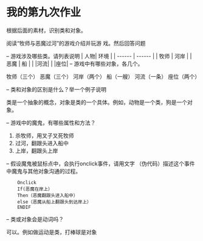 # 我的第九次作业

 根据后面的素材，识别类和对象。
 
  阅读“牧师与恶魔过河”的游戏介绍并玩游 戏。然后回答问题 
  
  – 游戏涉及哪些类。请列表说明 
| 人物| 环境 |
| ------ | ------ | 
| 牧师 | 河岸 |
| 恶魔 | 船 |
|      |河流|
|      |座位|
  – 游戏中有哪些对象，各几个。

 牧师（三个） 恶魔（三个） 河岸（两个） 船（一艘） 河流（一条）  座位（两个）


– 类和对象的区别是什么？举一个例子说明

类是一个抽象的概念，对象是类的一个具体。例如，动物是一个类，狗是一个对象。

 – 游戏中的魔鬼，有哪些属性和方法？
  
1. 杀牧师，用叉子叉死牧师   
2. 过河，翻跟头进入船中
3. 上岸，翻跟头上岸   

– 假设魔鬼被鼠标点中，会执行onclick事件，请用文字 （伪代码）描述这个事件中魔鬼与其他对象沟通的过程。 
   
        Onclick
        If(恶魔在岸上）
        Then（恶魔翻跟头进入船中）
        else（恶魔从船上翻跟头到达岸上）
        ENDIF
 – 类或对象会是动词吗？
 
 可以。例如做运动是类，打棒球是对象